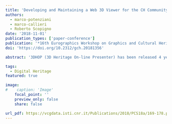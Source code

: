 ```yaml
---
title: 'Developing and Maintaining a Web 3D Viewer for the CH Community: an Evaluation of the 3DHOP Framework'
authors:
  - marco-potenziani
  - marco-callieri
  - Roberto Scopigno
date: '2018-11-01'
publication_types: ['paper-conference']
publication: '*16th Eurographics Workshop on Graphics and Cultural Heritage*'
doi: 'https://doi.org/10.2312/gch.20181356'

abstract: '3DHOP (3D Heritage On-line Presenter) has been released 4 years ago, as an open-source framework for the creation of interactive visualization of 3D content on the web, aimed at the CH field. Transforming a research tool into a software "product" usable by the heterogeneous CH community is not a simple task and requires a significant amount of resources plus a specific design.  This work presents the evolution of the 3DHOP system, and the complex relationship with its community of users, made of content creators, CH experts and general public. We will discuss the new features introduced, as well as the design and implementation strategy employed to maintain the software and make it usable by developers. We will evaluate the effectiveness of the platform by illustrating some of the applications built with 3DHOP either internally or by external users, as well as by presenting the results of a survey aimed at gathering the opinions and suggestions of the user community.'

tags:
  - Digital Heritage
featured: true

image:
#    caption: 'Image'
    focal_point: ''
    preview_only: false
    share: false

url_pdf: https://vcgdata.isti.cnr.it/Publications/2018/PCS18a/169-178.pdf
---
```

